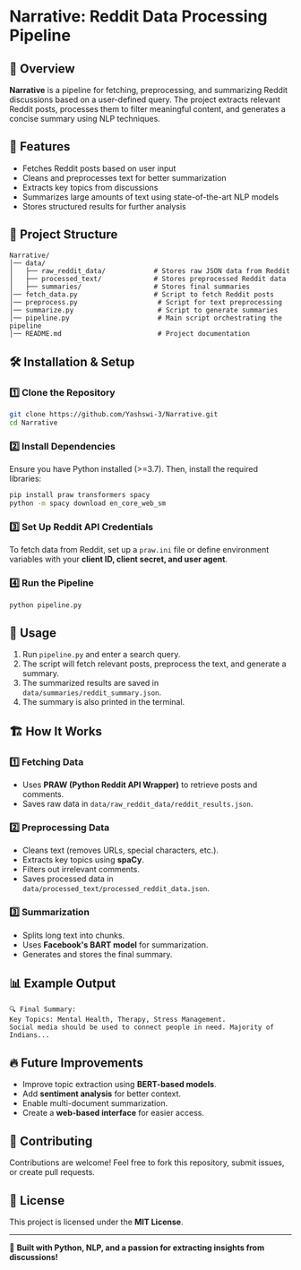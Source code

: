 # Narrative: Reddit Data Processing Pipeline

## 📌 Overview
**Narrative** is a pipeline for fetching, preprocessing, and summarizing Reddit discussions based on a user-defined query. The project extracts relevant Reddit posts, processes them to filter meaningful content, and generates a concise summary using NLP techniques.

## 🚀 Features
- Fetches Reddit posts based on user input
- Cleans and preprocesses text for better summarization
- Extracts key topics from discussions
- Summarizes large amounts of text using state-of-the-art NLP models
- Stores structured results for further analysis

## 📂 Project Structure
```
Narrative/
│── data/
│   ├── raw_reddit_data/            # Stores raw JSON data from Reddit
│   ├── processed_text/             # Stores preprocessed Reddit data
│   ├── summaries/                  # Stores final summaries
│── fetch_data.py                   # Script to fetch Reddit posts
│── preprocess.py                    # Script for text preprocessing
│── summarize.py                     # Script to generate summaries
│── pipeline.py                      # Main script orchestrating the pipeline
│── README.md                        # Project documentation
```

## 🛠️ Installation & Setup
### 1️⃣ Clone the Repository
```sh
git clone https://github.com/Yashswi-3/Narrative.git
cd Narrative
```

### 2️⃣ Install Dependencies
Ensure you have Python installed (>=3.7). Then, install the required libraries:
```sh
pip install praw transformers spacy
python -m spacy download en_core_web_sm
```

### 3️⃣ Set Up Reddit API Credentials
To fetch data from Reddit, set up a `praw.ini` file or define environment variables with your **client ID, client secret, and user agent**.

### 4️⃣ Run the Pipeline
```sh
python pipeline.py
```

## 📝 Usage
1. Run `pipeline.py` and enter a search query.
2. The script will fetch relevant posts, preprocess the text, and generate a summary.
3. The summarized results are saved in `data/summaries/reddit_summary.json`.
4. The summary is also printed in the terminal.

## 🏗️ How It Works
### 1️⃣ Fetching Data
- Uses **PRAW (Python Reddit API Wrapper)** to retrieve posts and comments.
- Saves raw data in `data/raw_reddit_data/reddit_results.json`.

### 2️⃣ Preprocessing Data
- Cleans text (removes URLs, special characters, etc.).
- Extracts key topics using **spaCy**.
- Filters out irrelevant comments.
- Saves processed data in `data/processed_text/processed_reddit_data.json`.

### 3️⃣ Summarization
- Splits long text into chunks.
- Uses **Facebook's BART model** for summarization.
- Generates and stores the final summary.

## 📊 Example Output
```
🔍 Final Summary:
Key Topics: Mental Health, Therapy, Stress Management.
Social media should be used to connect people in need. Majority of Indians...
```

## 🔥 Future Improvements
- Improve topic extraction using **BERT-based models**.
- Add **sentiment analysis** for better context.
- Enable multi-document summarization.
- Create a **web-based interface** for easier access.

## 🤝 Contributing
Contributions are welcome! Feel free to fork this repository, submit issues, or create pull requests.

## 📜 License
This project is licensed under the **MIT License**.

---
🚀 **Built with Python, NLP, and a passion for extracting insights from discussions!**
